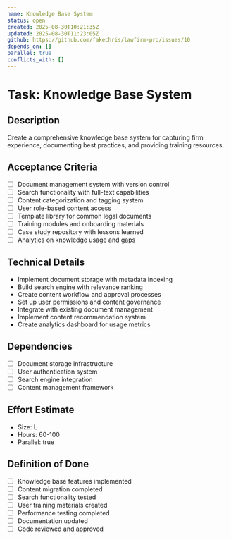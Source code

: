 ```yaml
---
name: Knowledge Base System
status: open
created: 2025-08-30T10:21:35Z
updated: 2025-08-30T11:23:05Z
github: https://github.com/fakechris/lawfirm-pro/issues/10
depends_on: []
parallel: true
conflicts_with: []
---
```


# Task: Knowledge Base System

## Description
Create a comprehensive knowledge base system for capturing firm experience, documenting best practices, and providing training resources.

## Acceptance Criteria
- [ ] Document management system with version control
- [ ] Search functionality with full-text capabilities
- [ ] Content categorization and tagging system
- [ ] User role-based content access
- [ ] Template library for common legal documents
- [ ] Training modules and onboarding materials
- [ ] Case study repository with lessons learned
- [ ] Analytics on knowledge usage and gaps

## Technical Details
- Implement document storage with metadata indexing
- Build search engine with relevance ranking
- Create content workflow and approval processes
- Set up user permissions and content governance
- Integrate with existing document management
- Implement content recommendation system
- Create analytics dashboard for usage metrics

## Dependencies
- [ ] Document storage infrastructure
- [ ] User authentication system
- [ ] Search engine integration
- [ ] Content management framework

## Effort Estimate
- Size: L
- Hours: 60-100
- Parallel: true

## Definition of Done
- [ ] Knowledge base features implemented
- [ ] Content migration completed
- [ ] Search functionality tested
- [ ] User training materials created
- [ ] Performance testing completed
- [ ] Documentation updated
- [ ] Code reviewed and approved
